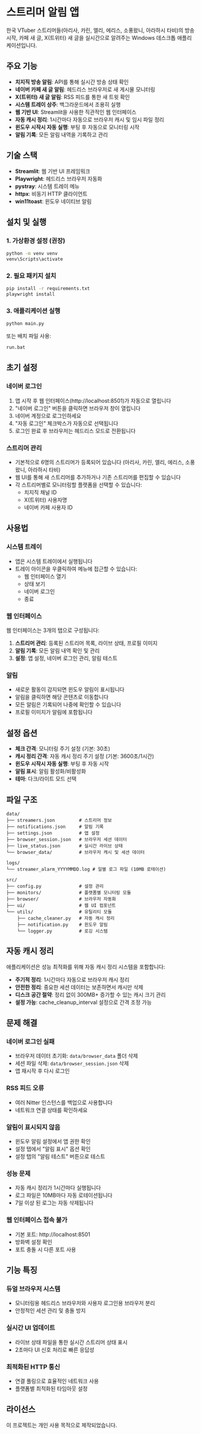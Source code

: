 # 스트리머 알림 앱

한국 VTuber 스트리머들(아리사, 카린, 엘리, 에리스, 소풍왔니, 아라하시 타비)의 방송 시작, 카페 새 글, X(트위터) 새 글을 실시간으로 알려주는 Windows 데스크톱 애플리케이션입니다.

## 주요 기능

- **치지직 방송 알림**: API를 통해 실시간 방송 상태 확인
- **네이버 카페 새 글 알림**: 헤드리스 브라우저로 새 게시물 모니터링
- **X(트위터) 새 글 알림**: RSS 피드를 통한 새 트윗 확인
- **시스템 트레이 상주**: 백그라운드에서 조용히 실행
- **웹 기반 UI**: Streamlit을 사용한 직관적인 웹 인터페이스
- **자동 캐시 정리**: 1시간마다 자동으로 브라우저 캐시 및 임시 파일 정리
- **윈도우 시작시 자동 실행**: 부팅 후 자동으로 모니터링 시작
- **알림 기록**: 모든 알림 내역을 기록하고 관리

## 기술 스택

- **Streamlit**: 웹 기반 UI 프레임워크
- **Playwright**: 헤드리스 브라우저 자동화
- **pystray**: 시스템 트레이 메뉴
- **httpx**: 비동기 HTTP 클라이언트
- **win11toast**: 윈도우 네이티브 알림

## 설치 및 실행

### 1. 가상환경 설정 (권장)
```bash
python -m venv venv
venv\Scripts\activate
```

### 2. 필요 패키지 설치
```bash
pip install -r requirements.txt
playwright install
```

### 3. 애플리케이션 실행
```bash
python main.py
```

또는 배치 파일 사용:
```bash
run.bat
```

## 초기 설정

### 네이버 로그인
1. 앱 시작 후 웹 인터페이스(http://localhost:8501)가 자동으로 열립니다
2. "네이버 로그인" 버튼을 클릭하면 브라우저 창이 열립니다
3. 네이버 계정으로 로그인하세요
4. "자동 로그인" 체크박스가 자동으로 선택됩니다
5. 로그인 완료 후 브라우저는 헤드리스 모드로 전환됩니다

### 스트리머 관리
- 기본적으로 6명의 스트리머가 등록되어 있습니다 (아리사, 카린, 엘리, 에리스, 소풍왔니, 아라하시 타비)
- 웹 UI를 통해 새 스트리머를 추가하거나 기존 스트리머를 편집할 수 있습니다
- 각 스트리머별로 모니터링할 플랫폼을 선택할 수 있습니다:
  - 치지직 채널 ID
  - X(트위터) 사용자명
  - 네이버 카페 사용자 ID

## 사용법

### 시스템 트레이
- 앱은 시스템 트레이에서 실행됩니다
- 트레이 아이콘을 우클릭하여 메뉴에 접근할 수 있습니다:
  - 웹 인터페이스 열기
  - 상태 보기
  - 네이버 로그인
  - 종료

### 웹 인터페이스
웹 인터페이스는 3개의 탭으로 구성됩니다:

1. **스트리머 관리**: 등록된 스트리머 목록, 라이브 상태, 프로필 이미지
2. **알림 기록**: 모든 알림 내역 확인 및 관리
3. **설정**: 앱 설정, 네이버 로그인 관리, 알림 테스트

### 알림
- 새로운 활동이 감지되면 윈도우 알림이 표시됩니다
- 알림을 클릭하면 해당 콘텐츠로 이동합니다
- 모든 알림은 기록되어 나중에 확인할 수 있습니다
- 프로필 이미지가 알림에 포함됩니다

## 설정 옵션

- **체크 간격**: 모니터링 주기 설정 (기본: 30초)
- **캐시 정리 간격**: 자동 캐시 정리 주기 설정 (기본: 3600초/1시간)
- **윈도우 시작시 자동 실행**: 부팅 후 자동 시작
- **알림 표시**: 알림 활성화/비활성화
- **테마**: 다크/라이트 모드 선택

## 파일 구조

```
data/
├── streamers.json         # 스트리머 정보
├── notifications.json     # 알림 기록
├── settings.json          # 앱 설정
├── browser_session.json   # 브라우저 세션 데이터
├── live_status.json       # 실시간 라이브 상태
└── browser_data/          # 브라우저 캐시 및 세션 데이터

logs/
└── streamer_alarm_YYYYMMDD.log # 일별 로그 파일 (10MB 로테이션)

src/
├── config.py              # 설정 관리
├── monitors/              # 플랫폼별 모니터링 모듈
├── browser/               # 브라우저 자동화
├── ui/                    # 웹 UI 컴포넌트
└── utils/                 # 유틸리티 모듈
    ├── cache_cleaner.py   # 자동 캐시 정리
    ├── notification.py    # 윈도우 알림
    └── logger.py          # 로깅 시스템
```

## 자동 캐시 정리

애플리케이션은 성능 최적화를 위해 자동 캐시 정리 시스템을 포함합니다:

- **주기적 정리**: 1시간마다 자동으로 브라우저 캐시 정리
- **안전한 정리**: 중요한 세션 데이터는 보존하면서 캐시만 삭제
- **디스크 공간 절약**: 정리 없이 300MB+ 증가할 수 있는 캐시 크기 관리
- **설정 가능**: cache_cleanup_interval 설정으로 간격 조정 가능

## 문제 해결

### 네이버 로그인 실패
- 브라우저 데이터 초기화: `data/browser_data` 폴더 삭제
- 세션 파일 삭제: `data/browser_session.json` 삭제
- 앱 재시작 후 다시 로그인

### RSS 피드 오류
- 여러 Nitter 인스턴스를 백업으로 사용합니다
- 네트워크 연결 상태를 확인하세요

### 알림이 표시되지 않음
- 윈도우 알림 설정에서 앱 권한 확인
- 설정 탭에서 "알림 표시" 옵션 확인
- 설정 탭의 "알림 테스트" 버튼으로 테스트

### 성능 문제
- 자동 캐시 정리가 1시간마다 실행됩니다
- 로그 파일은 10MB마다 자동 로테이션됩니다
- 7일 이상 된 로그는 자동 삭제됩니다

### 웹 인터페이스 접속 불가
- 기본 포트: http://localhost:8501
- 방화벽 설정 확인
- 포트 충돌 시 다른 포트 사용

## 기능 특징

### 듀얼 브라우저 시스템
- 모니터링용 헤드리스 브라우저와 사용자 로그인용 브라우저 분리
- 안정적인 세션 관리 및 충돌 방지

### 실시간 UI 업데이트
- 라이브 상태 파일을 통한 실시간 스트리머 상태 표시
- 2초마다 UI 신호 처리로 빠른 응답성

### 최적화된 HTTP 통신
- 연결 풀링으로 효율적인 네트워크 사용
- 플랫폼별 최적화된 타임아웃 설정

## 라이선스

이 프로젝트는 개인 사용 목적으로 제작되었습니다.